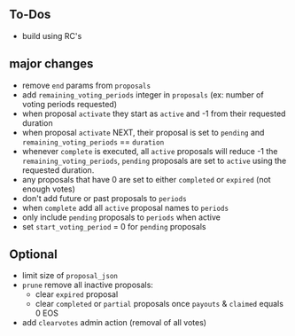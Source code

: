 ## To-Dos

- build using RC's

## major changes

- remove `end` params from `proposals`
- add `remaining_voting_periods` integer in `proposals` (ex: number of voting periods requested)
- when proposal `activate` they start as `active` and -1 from their requested duration
- when proposal `activate` NEXT, their proposal is set to `pending` and `remaining_voting_periods` == `duration`
- whenever `complete` is executed, all `active` proposals will reduce -1 the `remaining_voting_periods`, `pending` proposals are set to `active` using the requested duration.
- any proposals that have 0 are set to either `completed` or `expired` (not enough votes)
- don't add future or past proposals to `periods`
- when `complete` add all `active` proposal names to `periods`
- only include `pending` proposals to `periods` when active
- set `start_voting_period` = 0 for `pending` proposals

## Optional

- limit size of `proposal_json`
- `prune` remove all inactive proposals:
    - clear `expired` proposal
    - clear `completed` or `partial` proposals once `payouts` & `claimed` equals 0 EOS
- add `clearvotes` admin action (removal of all votes)

